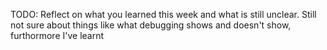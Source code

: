 TODO: Reflect on what you learned this week and what is still unclear.
Still not sure about things like what debugging shows and doesn't show, furthormore I've learnt